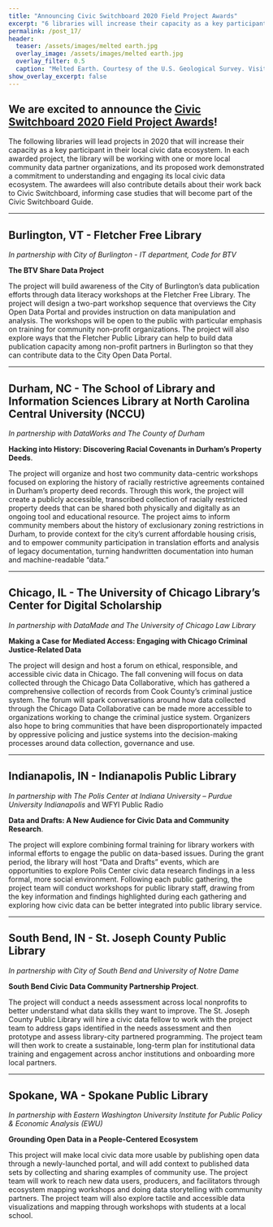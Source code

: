 ```yaml
---
title: "Announcing Civic Switchboard 2020 Field Project Awards"
excerpt: "6 libraries will increase their capacity as a key participant in their local civic data ecosystem."
permalink: /post_17/
header:
  teaser: /assets/images/melted earth.jpg
  overlay_image: /assets/images/melted earth.jpg
  overlay_filter: 0.5
  caption: "Melted Earth. Courtesy of the U.S. Geological Survey. Visit the USGS at https://usgs.gov"
show_overlay_excerpt: false
---
```

## We are excited to announce the [Civic Switchboard 2020 Field Project Awards](https://civic-switchboard.github.io/post_16)!
The following libraries will lead projects in 2020 that will increase their capacity as a key participant in their local civic data ecosystem. In each awarded project, the library will be working with one or more local community data partner organizations, and its proposed work demonstrated a commitment to understanding and engaging its local civic data ecosystem. The awardees will also contribute details about their work back to Civic Switchboard, informing case studies that will become part of the Civic Switchboard Guide.

***
## Burlington, VT - Fletcher Free Library 
*In partnership with City of Burlington - IT department, Code for BTV*  

**The BTV Share Data Project**  

The project will build awareness of the City of Burlington’s data publication efforts through data literacy workshops at the Fletcher Free Library. The project will design a two-part workshop sequence that overviews the City Open Data Portal and provides instruction on data manipulation and analysis. The workshops will be open to the public with particular emphasis on training for community non-profit organizations.  The project will also explore ways that the Fletcher Public Library can help to build data publication capacity among non-profit partners in Burlington so that they can contribute data to the City Open Data Portal.   

***
## Durham, NC - The School of Library and Information Sciences Library at North Carolina Central University (NCCU)  
*In partnership with DataWorks and The County of Durham*  

**Hacking into History: Discovering Racial Covenants in Durham’s Property Deeds**. 

The project will organize and host two community data-centric workshops focused on exploring the history of racially restrictive agreements contained in Durham’s property deed records. Through this work, the project will create a publicly accessible, transcribed collection of racially restricted property deeds that can be shared both physically and digitally as an ongoing tool and educational resource. The project aims to inform community members about the history of exclusionary zoning restrictions in Durham, to provide context for the city’s current affordable housing crisis, and to empower community participation in translation efforts and analysis of legacy documentation, turning handwritten documentation into human and machine-readable “data.”  

***
## Chicago, IL - The University of Chicago Library’s Center for Digital Scholarship  
*In partnership with DataMade and The University of Chicago Law Library*

**Making a Case for Mediated Access: Engaging with Chicago Criminal Justice-Related Data**

The project will design and host a forum on ethical, responsible, and accessible civic data in Chicago. The fall convening will focus on data collected through the Chicago Data Collaborative, which has gathered a comprehensive collection of records from Cook County’s criminal justice system. The forum will spark conversations around how data collected through the Chicago Data Collaborative can be made more accessible to organizations working to change the criminal justice system. Organizers also hope to bring communities that have been disproportionately impacted by oppressive policing and justice systems into the decision-making processes around data collection, governance and use.    

***
## Indianapolis, IN - Indianapolis Public Library 
*In partnership with The Polis Center at Indiana University – Purdue University Indianapolis*
 and WFYI Public Radio  

**Data and Drafts: A New Audience for Civic Data and Community Research**. 

The project will explore combining  formal training for library workers with informal efforts to engage the public on data-based issues.  During the grant period, the library will host “Data and Drafts” events, which are opportunities to explore Polis Center civic data research findings in a less formal, more social environment. Following each public gathering, the project team will conduct workshops for public library staff, drawing from the key information and findings highlighted during each gathering and exploring how civic data can be better integrated into public library service.   

***
## South Bend, IN - St. Joseph County Public Library
*In partnership with City of South Bend and University of Notre Dame*  

**South Bend Civic Data Community Partnership Project**. 

The project will conduct a needs assessment across local nonprofits to better understand what data skills they want to improve.  The St. Joseph County Public Library will hire a civic data fellow to work with the project team to address gaps identified in the needs assessment and then prototype and assess library-city partnered programming.  The project team will then work to create a sustainable, long-term plan for institutional data training and engagement across anchor institutions and onboarding more local partners.  

***
## Spokane, WA - Spokane Public Library 
*In partnership with Eastern Washington University Institute for Public Policy & Economic Analysis (EWU)*

**Grounding Open Data in a People-Centered Ecosystem** 

This project will make local civic data more usable by publishing open data through a newly-launched portal, and will add context to published data sets by collecting and sharing examples of community use.  The project team will work to reach new data users, producers, and facilitators through ecosystem mapping workshops and doing data storytelling with community partners.  The project team will also explore tactile and accessible data visualizations and mapping through workshops with students at a local school.  
